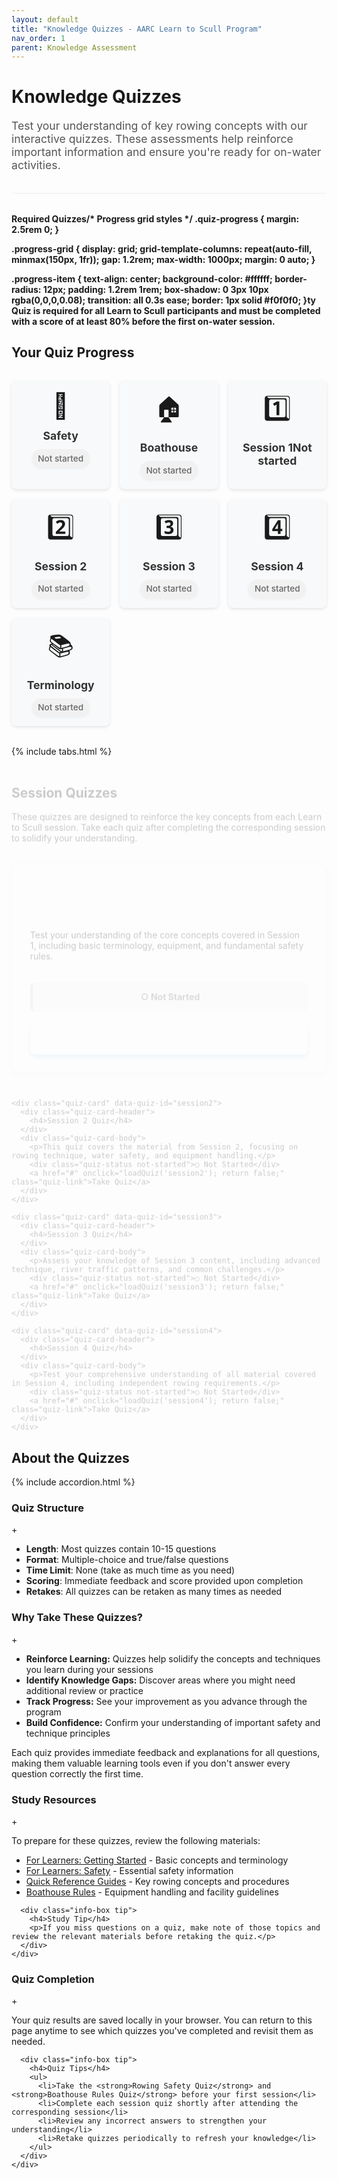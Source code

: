 ```yaml
---
layout: default
title: "Knowledge Quizzes - AARC Learn to Scull Program"
nav_order: 1
parent: Knowledge Assessment
---
```


<div class="page-header">
  <h1>Knowledge Quizzes</h1>
  <p class="page-description">Test your understanding of key rowing concepts with our interactive quizzes. These assessments help reinforce important information and ensure you're ready for on-water activities.</p>
</div>

<div class="info-box note">
  <h4>Required Quizzes/* Progress grid styles */
.quiz-progress {
  margin: 2.5rem 0;
}

.progress-grid {
  display: grid;
  grid-template-columns: repeat(auto-fill, minmax(150px, 1fr));
  gap: 1.2rem;
  max-width: 1000px;
  margin: 0 auto;
}

.progress-item {
  text-align: center;
  background-color: #ffffff;
  border-radius: 12px;
  padding: 1.2rem 1rem;
  box-shadow: 0 3px 10px rgba(0,0,0,0.08);
  transition: all 0.3s ease;
  border: 1px solid #f0f0f0;
}ty Quiz is required for all Learn to Scull participants and must be completed with a score of at least 80% before the first on-water session.</p>
</div>

## Your Quiz Progress

<div class="quiz-progress">
  <div class="progress-grid">
    <div class="progress-item" data-quiz-id="safety">
      <a href="#" onclick="loadQuiz('safety'); return false;" class="progress-item-link">
        <div class="progress-icon">🦺</div>
        <div class="progress-label">Safety</div>
        <div class="progress-status not-started">Not started</div>
      </a>
    </div>
    <div class="progress-item" data-quiz-id="boathouse">
      <a href="#" onclick="loadQuiz('boathouse'); return false;" class="progress-item-link">
        <div class="progress-icon">🏠</div>
        <div class="progress-label">Boathouse</div>
        <div class="progress-status not-started">Not started</div>
      </a>
    </div>
    <div class="progress-item" data-quiz-id="session1">
      <a href="#" onclick="loadQuiz('session1'); return false;" class="progress-item-link">
        <div class="progress-icon">1️⃣</div>
        <div class="progress-label">Session 1</
        <div class="progress-status not-started">Not started</div>
      </a>
    </div>
    <div class="progress-item" data-quiz-id="session2">
      <a href="#" onclick="loadQuiz('session2'); return false;" class="progress-item-link">
        <div class="progress-icon">2️⃣</div>
        <div class="progress-label">Session 2</div>
        <div class="progress-status not-started">Not started</div>
      </a>
    </div>
    <div class="progress-item" data-quiz-id="session3">
      <a href="#" onclick="loadQuiz('session3'); return false;" class="progress-item-link">
        <div class="progress-icon">3️⃣</div>
        <div class="progress-label">Session 3</div>
        <div class="progress-status not-started">Not started</div>
      </a>
    </div>
    <div class="progress-item" data-quiz-id="session4">
      <a href="#" onclick="loadQuiz('session4'); return false;" class="progress-item-link">
        <div class="progress-icon">4️⃣</div>
        <div class="progress-label">Session 4</div>
        <div class="progress-status not-started">Not started</div>
      </a>
    </div>
    <div class="progress-item" data-quiz-id="terminology">
      <a href="#" onclick="loadQuiz('terminology'); return false;" class="progress-item-link">
        <div class="progress-icon">📚</div>
        <div class="progress-label">Terminology</div>
        <div class="progress-status not-started">Not started</div>
      </a>
    </div>
  </div>
</div>

{% include tabs.html %}

<div class="tab active" data-tab="session-quizzes">
  <h2>Session Quizzes</h2>
  <p>These quizzes are designed to reinforce the key concepts from each Learn to Scull session. Take each quiz after completing the corresponding session to solidify your understanding.</p>
  
  <div class="quiz-grid">
    <div class="quiz-card" data-quiz-id="session1">
      <div class="quiz-card-header">
        <h4>Session 1 Quiz</h4>
      </div>
      <div class="quiz-card-body">
        <p>Test your understanding of the core concepts covered in Session 1, including basic terminology, equipment, and fundamental safety rules.</p>
        <div class="quiz-status not-started">○ Not Started</div>
        <a href="#" onclick="loadQuiz('session1'); return false;" class="quiz-link">Take Quiz</a>
      </div>
    </div>
    
    <div class="quiz-card" data-quiz-id="session2">
      <div class="quiz-card-header">
        <h4>Session 2 Quiz</h4>
      </div>
      <div class="quiz-card-body">
        <p>This quiz covers the material from Session 2, focusing on rowing technique, water safety, and equipment handling.</p>
        <div class="quiz-status not-started">○ Not Started</div>
        <a href="#" onclick="loadQuiz('session2'); return false;" class="quiz-link">Take Quiz</a>
      </div>
    </div>
    
    <div class="quiz-card" data-quiz-id="session3">
      <div class="quiz-card-header">
        <h4>Session 3 Quiz</h4>
      </div>
      <div class="quiz-card-body">
        <p>Assess your knowledge of Session 3 content, including advanced technique, river traffic patterns, and common challenges.</p>
        <div class="quiz-status not-started">○ Not Started</div>
        <a href="#" onclick="loadQuiz('session3'); return false;" class="quiz-link">Take Quiz</a>
      </div>
    </div>
    
    <div class="quiz-card" data-quiz-id="session4">
      <div class="quiz-card-header">
        <h4>Session 4 Quiz</h4>
      </div>
      <div class="quiz-card-body">
        <p>Test your comprehensive understanding of all material covered in Session 4, including independent rowing requirements.</p>
        <div class="quiz-status not-started">○ Not Started</div>
        <a href="#" onclick="loadQuiz('session4'); return false;" class="quiz-link">Take Quiz</a>
      </div>
    </div>
  </div>
</div>

<div class="tab" data-tab="safety-quizzes">
  <h2>Safety Quizzes</h2>
  <p>Safety is our top priority. These quizzes cover essential knowledge about water safety, boathouse protocols, and emergency procedures.</p>
  
  <div class="quiz-grid">
    <div class="quiz-card featured-card" data-quiz-id="safety">
      <div class="quiz-card-header">
        <h4>Rowing Safety Quiz</h4>
        <span class="required-badge">Required</span>
      </div>
      <div class="quiz-card-body">
        <p>Essential safety knowledge every rower must know, including emergency procedures, traffic patterns, and weather guidelines.</p>
        <p class="quiz-requirement">Required for all participants. Must score at least 80% before first on-water session.</p>
        <div class="quiz-status not-started">○ Not Started</div>
        <a href="#" onclick="loadQuiz('safety'); return false;" class="quiz-link">Take Quiz</a>
      </div>
    </div>
    
    <div class="quiz-card" data-quiz-id="boathouse">
      <div class="quiz-card-header">
        <h4>Boathouse Rules Quiz</h4>
      </div>
      <div class="quiz-card-body">
        <p>Test your knowledge of boathouse protocols, equipment handling, and club rules.</p>
        <div class="quiz-status not-started">○ Not Started</div>
        <a href="#" onclick="loadQuiz('boathouse'); return false;" class="quiz-link">Take Quiz</a>
      </div>
    </div>
  </div>
</div>

<div class="tab" data-tab="topic-quizzes">
  <h2>Topic-Specific Quizzes</h2>
  <p>These specialized quizzes focus on particular aspects of rowing knowledge, allowing you to dive deeper into specific areas.</p>
  
  <div class="quiz-grid">
    <div class="quiz-card" data-quiz-id="terminology">
      <div class="quiz-card-header">
        <h4>Rowing Terminology Quiz</h4>
      </div>
      <div class="quiz-card-body">
        <p>Demonstrate your understanding of rowing terminology, commands, and technical language.</p>
        <div class="quiz-status not-started">○ Not Started</div>
        <a href="#" onclick="loadQuiz('terminology'); return false;" class="quiz-link">Take Quiz</a>
      </div>
    </div>
  </div>
</div>

<div id="quiz-container" class="hidden">
  <div class="quiz-header">
    <h2 id="current-quiz-title">Quiz Title</h2>
    <p id="quiz-description">Quiz description will appear here.</p>
  </div>
  
  <div id="quiz-content">
    <!-- Quiz content will load here -->
    <iframe id="quiz-frame" style="width:100%; height:500px; border:none; overflow:hidden; box-shadow: 0 2px 8px rgba(0,0,0,0.1); border-radius: 8px;" src=""></iframe>
  </div>
  
  <div class="quiz-controls">
    <button onclick="closeQuiz()" class="back-button">Return to Quiz List</button>
  </div>
</div>

## About the Quizzes

{% include accordion.html %}

<div class="accordion">
  <div class="accordion-item">
    <div class="accordion-header">
      <h3>Quiz Structure</h3>
      <span class="accordion-icon">+</span>
    </div>
    <div class="accordion-content">
      <ul>
        <li><strong>Length</strong>: Most quizzes contain 10-15 questions</li>
        <li><strong>Format</strong>: Multiple-choice and true/false questions</li>
        <li><strong>Time Limit</strong>: None (take as much time as you need)</li>
        <li><strong>Scoring</strong>: Immediate feedback and score provided upon completion</li>
        <li><strong>Retakes</strong>: All quizzes can be retaken as many times as needed</li>
      </ul>
    </div>
  </div>
  
  <div class="accordion-item">
    <div class="accordion-header">
      <h3>Why Take These Quizzes?</h3>
      <span class="accordion-icon">+</span>
    </div>
    <div class="accordion-content">
      <ul>
        <li><strong>Reinforce Learning:</strong> Quizzes help solidify the concepts and techniques you learn during your sessions</li>
        <li><strong>Identify Knowledge Gaps:</strong> Discover areas where you might need additional review or practice</li>
        <li><strong>Track Progress:</strong> See your improvement as you advance through the program</li>
        <li><strong>Build Confidence:</strong> Confirm your understanding of important safety and technique principles</li>
      </ul>
      <p>Each quiz provides immediate feedback and explanations for all questions, making them valuable learning tools even if you don't answer every question correctly the first time.</p>
    </div>
  </div>
  
  <div class="accordion-item">
    <div class="accordion-header">
      <h3>Study Resources</h3>
      <span class="accordion-icon">+</span>
    </div>
    <div class="accordion-content">
      <p>To prepare for these quizzes, review the following materials:</p>
      <ul>
        <li><a href="{{ site.baseurl }}/for-learners/getting-started/">For Learners: Getting Started</a> - Basic concepts and terminology</li>
        <li><a href="{{ site.baseurl }}/for-learners/safety/">For Learners: Safety</a> - Essential safety information</li>
        <li><a href="{{ site.baseurl }}/resources/quick-reference/">Quick Reference Guides</a> - Key rowing concepts and procedures</li>
        <li><a href="{{ site.baseurl }}/resources/club-policies/boathouse-rules">Boathouse Rules</a> - Equipment handling and facility guidelines</li>
      </ul>
      
      <div class="info-box tip">
        <h4>Study Tip</h4>
        <p>If you miss questions on a quiz, make note of those topics and review the relevant materials before retaking the quiz.</p>
      </div>
    </div>
  </div>
  
  <div class="accordion-item">
    <div class="accordion-header">
      <h3>Quiz Completion</h3>
      <span class="accordion-icon">+</span>
    </div>
    <div class="accordion-content">
      <p>Your quiz results are saved locally in your browser. You can return to this page anytime to see which quizzes you've completed and revisit them as needed.</p>
      
      <div class="info-box tip">
        <h4>Quiz Tips</h4>
        <ul>
          <li>Take the <strong>Rowing Safety Quiz</strong> and <strong>Boathouse Rules Quiz</strong> before your first session</li>
          <li>Complete each session quiz shortly after attending the corresponding session</li>
          <li>Review any incorrect answers to strengthen your understanding</li>
          <li>Retake quizzes periodically to refresh your knowledge</li>
        </ul>
      </div>
    </div>
  </div>
</div>

<script>
function loadQuiz(quizType) {
  // Set quiz title and description based on quiz type
  const quizTitles = {
    'session1': 'Session 1 Knowledge Quiz',
    'session2': 'Session 2 Knowledge Quiz',
    'session3': 'Session 3 Knowledge Quiz',
    'session4': 'Session 4 Knowledge Quiz',
    'safety': 'Rowing Safety Quiz',
    'boathouse': 'Boathouse Rules Quiz',
    'terminology': 'Rowing Terminology Quiz'
  };
  
  const quizDescriptions = {
    'session1': 'Test your understanding of the core concepts covered in Session 1, including basic terminology, equipment, and fundamental safety rules.',
    'session2': 'This quiz covers the material from Session 2, focusing on rowing technique, water safety, and equipment handling.',
    'session3': 'Assess your knowledge of Session 3 content, including advanced technique, river traffic patterns, and common challenges.',
    'session4': 'Test your comprehensive understanding of all material covered in Session 4, including independent rowing requirements.',
    'safety': 'Essential safety knowledge every rower must know, including emergency procedures, traffic patterns, and weather guidelines.',
    'boathouse': 'Test your knowledge of boathouse protocols, equipment handling, and club rules.',
    'terminology': 'Demonstrate your understanding of rowing terminology, commands, and technical language.'
  };
  
  // Get the CSV file path based on quiz type
  let csvPath;
  switch(quizType) {
    case 'session1':
      csvPath = '{{ site.baseurl }}/resources/session1_questions.csv';
      break;
    case 'session2':
      csvPath = '{{ site.baseurl }}/resources/session2_questions.csv';
      break;
    case 'session3':
      csvPath = '{{ site.baseurl }}/resources/session3_questions.csv';
      break;
    case 'session4':
      csvPath = '{{ site.baseurl }}/resources/session4_questions.csv';
      break;
    case 'safety':
      csvPath = '{{ site.baseurl }}/resources/safety_questions.csv';
      break;
    case 'boathouse':
      csvPath = '{{ site.baseurl }}/resources/boathouse_questions.csv';
      break;
    case 'terminology':
      csvPath = '{{ site.baseurl }}/resources/terminology_questions.csv';
      break;
    default:
      csvPath = '{{ site.baseurl }}/resources/safety_questions.csv';
  }
  
  // Update the quiz title and description
  document.getElementById('current-quiz-title').innerText = quizTitles[quizType];
  document.getElementById('quiz-description').innerText = quizDescriptions[quizType];
  
  // Show loading indicator before loading the quiz
  showQuizLoading();
  
  // Load the quiz in the iframe using the special embed version with no layout
  const quizUrl = `{{ site.baseurl }}/resources/quiz_module_embed.html?quiz=${quizType}&src=${encodeURIComponent(csvPath)}`;
  console.log('Loading quiz with URL:', quizUrl);
  
  const quizFrame = document.getElementById('quiz-frame');
  
  // Add load event to hide loading indicator when iframe is loaded
  quizFrame.onload = function() {
    hideQuizLoading();
  };
  
  quizFrame.src = quizUrl;
  
  // Show the quiz container
  document.getElementById('quiz-container').classList.remove('hidden');
  
  // Scroll to the quiz with a slight delay for smoother transition
  setTimeout(() => {
    document.getElementById('quiz-container').scrollIntoView({ behavior: 'smooth', block: 'start' });
  }, 100);
  
  // Update progress status if needed
  updateQuizStatus(quizType, 'in-progress');
}

// Show quiz loading indicator
function showQuizLoading() {
  if (!document.getElementById('quiz-loading')) {
    const loadingDiv = document.createElement('div');
    loadingDiv.id = 'quiz-loading';
    loadingDiv.className = 'quiz-loading';
    loadingDiv.innerHTML = `
      <div class="loading-spinner"></div>
      <p>Loading quiz content...</p>
    `;
    document.getElementById('quiz-content').appendChild(loadingDiv);
  } else {
    document.getElementById('quiz-loading').style.display = 'flex';
  }
}

// Hide quiz loading indicator
function hideQuizLoading() {
  const loadingElement = document.getElementById('quiz-loading');
  if (loadingElement) {
    loadingElement.style.opacity = '0';
    setTimeout(() => {
      loadingElement.style.display = 'none';
    }, 300);
  }
}

function closeQuiz() {
  // Hide the quiz container
  document.getElementById('quiz-container').classList.add('hidden');
  
  // Clear the iframe
  document.getElementById('quiz-frame').src = '';
  
  // Scroll back to the top
  window.scrollTo({ top: 0, behavior: 'smooth' });
}

// Function to load saved quiz statuses
function loadQuizStatuses() {
  const quizzes = ['safety', 'boathouse', 'session1', 'session2', 'session3', 'session4', 'terminology'];
  
  quizzes.forEach(quiz => {
    const status = localStorage.getItem(`quiz_${quiz}_status`);
    if (status) {
      updateQuizStatus(quiz, status);
    }
  });
}

// Function to update quiz status
function updateQuizStatus(quizId, status) {
  // Update in progress grid
  const progressItem = document.querySelector(`.progress-item[data-quiz-id="${quizId}"] .progress-status`);
  if (progressItem) {
    progressItem.className = `progress-status ${status}`;
    
    if (status === 'completed') {
      progressItem.textContent = 'Completed';
    } else if (status === 'in-progress') {
      progressItem.textContent = 'In progress';
    } else {
      progressItem.textContent = 'Not started';
    }
  }
  
  // Update in dashboard
  const dashboardItems = document.querySelectorAll(`.quiz-card[data-quiz-id="${quizId}"] .quiz-status`);
  dashboardItems.forEach(dashboardItem => {
    dashboardItem.className = `quiz-status ${status}`;
    
    if (status === 'completed') {
      dashboardItem.innerHTML = '✓ Completed';
    } else if (status === 'in-progress') {
      dashboardItem.innerHTML = '○ In Progress';
    } else {
      dashboardItem.innerHTML = '○ Not Started';
    }
  });
  
  // Save status to local storage
  localStorage.setItem(`quiz_${quizId}_status`, status);
}

// Listen for messages from the quiz iframe
window.addEventListener('message', function(event) {
  if (event.data && event.data.quizStatus) {
    const { quizId, status, score } = event.data.quizStatus;
    updateQuizStatus(quizId, status);
    
    if (score !== undefined) {
      localStorage.setItem(`quiz_${quizId}_score`, score);
    }
  }
});

// Handle tab navigation
document.addEventListener('DOMContentLoaded', function() {
  // Set session-quizzes tab as active by default
  document.querySelector('.tabs').innerHTML = `
    <button class="tab-button active" data-tab="session-quizzes">Session Quizzes</button>
    <button class="tab-button" data-tab="safety-quizzes">Safety Quizzes</button>
    <button class="tab-button" data-tab="topic-quizzes">Topic-Specific Quizzes</button>
  `;
  
  // Add event listeners to tab buttons
  const tabButtons = document.querySelectorAll('.tab-button');
  tabButtons.forEach(button => {
    button.addEventListener('click', function() {
      // Remove active class from all buttons and tabs
      tabButtons.forEach(btn => btn.classList.remove('active'));
      document.querySelectorAll('.tab').forEach(tab => tab.classList.remove('active'));
      
      // Add active class to clicked button and corresponding tab
      this.classList.add('active');
      const tabId = this.getAttribute('data-tab');
      document.querySelector(`.tab[data-tab="${tabId}"]`).classList.add('active');
    });
  });
  
  // Load saved quiz statuses
  loadQuizStatuses();
});
</script>

<style>
/* Page header styles */
.page-header {
  margin-bottom: 2rem;
  border-bottom: 1px solid #eee;
  padding-bottom: 1rem;
}

.page-description {
  font-size: 1.1rem;
  color: #555;
  max-width: 800px;
}

/* Progress grid styles */
.quiz-progress {
  margin: 2rem 0;
}

.progress-grid {
  display: grid;
  grid-template-columns: repeat(auto-fill, minmax(140px, 1fr));
  gap: 1rem;
}

.progress-item {
  text-align: center;
  background-color: #f8f9fa;
  border-radius: 8px;
  padding: 1rem;
  box-shadow: 0 2px 5px rgba(0,0,0,0.1);
  transition: all 0.3s ease;
}

.progress-item:hover {
  transform: translateY(-5px);
  box-shadow: 0 8px 15px rgba(0,0,0,0.1);
  border-color: var(--theme-color);
}

.progress-item-link {
  display: block;
  text-decoration: none;
  color: inherit;
  height: 100%;
}

.progress-icon {
  font-size: 2.5rem;
  margin-bottom: 0.8rem;
  transition: transform 0.2s ease;
}

.progress-item:hover .progress-icon {
  transform: scale(1.15);
}

.progress-label {
  font-weight: bold;
  margin-bottom: 0.7rem;
  font-size: 1.1rem;
  color: #333;
}

.progress-status {
  font-size: 0.85rem;
  padding: 0.4rem 0.6rem;
  border-radius: 20px;
  display: inline-block;
  font-weight: 500;
}

.progress-status.not-started {
  background-color: #f1f1f1;
  color: #666;
  box-shadow: 0 2px 4px rgba(0,0,0,0.05);
}

.progress-status.in-progress {
  background-color: #cce5ff;
  color: #004085;
  box-shadow: 0 2px 5px rgba(0,70,150,0.1);
}

.progress-status.completed {
  background-color: #d4edda;
  color: #155724;
  box-shadow: 0 2px 5px rgba(21,87,36,0.1);
  position: relative;
}

.progress-status.completed::before {
  content: "✓";
  margin-right: 3px;
}

/* Tab styles */
.tabs {
  display: flex;
  justify-content: center;
  border-bottom: 1px solid #dee2e6;
  margin: 2.5rem 0 2rem;
  flex-wrap: wrap;
  position: relative;
}

.tab-button {
  padding: 0.9rem 1.5rem;
  margin: 0 0.5rem;
  background: none;
  border: none;
  border-bottom: 3px solid transparent;
  cursor: pointer;
  font-weight: 600;
  transition: all 0.25s;
  color: #555;
  font-size: 1.05rem;
  position: relative;
  overflow: hidden;
}

.tab-button:hover {
  background-color: #f8f9fa;
  color: var(--theme-color);
}

.tab-button.active {
  border-bottom-color: var(--theme-color);
  color: var(--theme-color);
}

.tab-button.active::after {
  content: "";
  position: absolute;
  bottom: 0;
  left: 0;
  width: 100%;
  height: 3px;
  background-color: var(--theme-color);
  animation: tabActivate 0.3s ease forwards;
}

@keyframes tabActivate {
  from { transform: translateX(-100%); }
  to { transform: translateX(0); }
}

.tab {
  display: none;
  opacity: 0;
  transform: translateY(20px);
  transition: all 0.4s ease-out;
}

.tab.active {
  display: block;
  opacity: 1;
  transform: translateY(0);
  animation: fadeIn 0.4s ease forwards;
}

@keyframes fadeIn {
  from { opacity: 0; transform: translateY(20px); }
  to { opacity: 1; transform: translateY(0); }
}

/* Quiz grid styles */
.quiz-grid {
  display: grid;
  grid-template-columns: repeat(auto-fill, minmax(320px, 1fr));
  gap: 1.8rem;
  margin: 2rem 0;
  max-width: 1200px;
}

/* Quiz card styles */
.quiz-card {
  background-color: #ffffff;
  border-radius: 12px;
  overflow: hidden;
  box-shadow: 0 4px 15px rgba(0,0,0,0.08);
  transition: all 0.35s ease;
  border: 1px solid #f0f0f0;
  height: 100%;
  display: flex;
  flex-direction: column;
}

.quiz-card:hover {
  transform: translateY(-8px);
  box-shadow: 0 12px 20px rgba(0,0,0,0.12);
}

.quiz-card.featured-card {
  border: 2px solid #dc3545;
  position: relative;
}

.quiz-card.featured-card::before {
  content: "";
  position: absolute;
  top: -8px;
  right: 20px;
  width: 30px;
  height: 30px;
  background-color: #dc3545;
  clip-path: polygon(50% 0%, 100% 50%, 50% 100%, 0% 50%);
  z-index: 2;
}

.quiz-card-header {
  background-color: var(--theme-color);
  color: white;
  padding: 1.2rem 1.3rem;
  position: relative;
}

.featured-card .quiz-card-header {
  background-color: #dc3545;
  background-image: linear-gradient(135deg, #dc3545, #e83e8c);
}

.quiz-card-header h4 {
  margin: 0;
  font-size: 1.25rem;
  letter-spacing: 0.02em;
}

.required-badge {
  position: absolute;
  top: 10px;
  right: 10px;
  background-color: white;
  color: #dc3545;
  padding: 0.35rem 0.6rem;
  border-radius: 20px;
  font-size: 0.75rem;
  font-weight: bold;
  box-shadow: 0 2px 5px rgba(0,0,0,0.15);
  text-transform: uppercase;
  letter-spacing: 0.05em;
}

.quiz-card-body {
  padding: 1.8rem;
  flex-grow: 1;
  display: flex;
  flex-direction: column;
}

.quiz-requirement {
  font-size: 0.9rem;
  color: #dc3545;
  margin: 0.8rem 0;
  font-weight: 500;
  padding: 0.6rem 0.8rem;
  background-color: rgba(220,53,69,0.08);
  border-radius: 6px;
  border-left: 3px solid #dc3545;
}

.quiz-status {
  margin: 1.2rem 0;
  padding: 0.7rem;
  border-radius: 8px;
  font-weight: bold;
  text-align: center;
  transition: all 0.3s ease;
  position: relative;
  display: flex;
  align-items: center;
  justify-content: center;
  min-height: 24px;
}

.quiz-status.not-started {
  background-color: #f5f5f5;
  color: #666;
  border-left: 4px solid #ced4da;
}

.quiz-status.in-progress {
  background-color: #e2f0fd;
  color: #0056b3;
  border-left: 4px solid #0d6efd;
  animation: pulse 2s infinite;
}

@keyframes pulse {
  0% { box-shadow: 0 0 0 0 rgba(13, 110, 253, 0.2); }
  70% { box-shadow: 0 0 0 6px rgba(13, 110, 253, 0); }
  100% { box-shadow: 0 0 0 0 rgba(13, 110, 253, 0); }
}

.quiz-status.completed {
  background-color: #e0f7e9;
  color: #155724;
  border-left: 4px solid #198754;
}

.quiz-link {
  display: block;
  background-color: var(--theme-color);
  color: white;
  text-align: center;
  padding: 0.9rem;
  border-radius: 8px;
  text-decoration: none;
  font-weight: 600;
  margin-top: auto;
  transition: all 0.3s;
  box-shadow: 0 4px 8px rgba(0,102,204,0.25);
  text-transform: uppercase;
  letter-spacing: 0.05em;
  font-size: 0.95rem;
  border: none;
  position: relative;
  overflow: hidden;
}

.featured-card .quiz-link {
  background-color: #dc3545;
  background-image: linear-gradient(135deg, #dc3545, #e83e8c);
  box-shadow: 0 4px 8px rgba(220,53,69,0.25);
}

.quiz-link:hover {
  background-color: var(--theme-color-dark);
  text-decoration: none;
  color: white;
  transform: translateY(-2px);
  box-shadow: 0 6px 12px rgba(0,102,204,0.3);
}

.quiz-link::after {
  content: "";
  position: absolute;
  width: 30px;
  height: 100%;
  top: 0;
  left: -50px;
  background-color: rgba(255, 255, 255, 0.2);
  transform: skewX(-20deg);
  transition: all 0.5s;
}

.quiz-link:hover::after {
  left: 110%;
  transition: all 0.5s;
}

.featured-card .quiz-link:hover {
  background-color: #bd2130;
  transform: translateY(-2px);
  box-shadow: 0 6px 12px rgba(220,53,69,0.3);
}

/* Quiz container styles */
#quiz-container {
  background-color: white;
  border-radius: 12px;
  padding: 2.5rem;
  margin: 3rem 0;
  box-shadow: 0 10px 25px rgba(0,0,0,0.08);
  transition: all 0.5s ease;
  border: 1px solid #f0f0f0;
  position: relative;
}

#quiz-container::before {
  content: "";
  position: absolute;
  top: 0;
  left: 0;
  right: 0;
  height: 6px;
  background: linear-gradient(90deg, var(--theme-color), #4d94ff);
  border-top-left-radius: 12px;
  border-top-right-radius: 12px;
}

.quiz-header {
  margin-bottom: 2rem;
  padding-bottom: 1.2rem;
  border-bottom: 1px solid #eee;
  text-align: center;
}

.quiz-controls {
  display: flex;
  justify-content: center;
  margin-top: 2.2rem;
  padding-top: 1rem;
  border-top: 1px solid #f5f5f5;
}

.back-button {
  background-color: #6c757d;
  color: white;
  border: none;
  padding: 0.8rem 1.6rem;
  border-radius: 8px;
  cursor: pointer;
  font-weight: 600;
  transition: all 0.3s ease;
  box-shadow: 0 4px 8px rgba(108,117,125,0.25);
  font-size: 1rem;
  text-transform: uppercase;
  letter-spacing: 0.03em;
  position: relative;
  overflow: hidden;
  display: inline-flex;
  align-items: center;
}

.back-button::before {
  content: "←";
  margin-right: 8px;
  display: inline-block;
  transition: transform 0.2s ease;
}

.back-button:hover {
  background-color: #5a6268;
  color: white;
  transform: translateY(-2px);
  box-shadow: 0 6px 12px rgba(108,117,125,0.3);
}

.back-button:hover::before {
  transform: translateX(-3px);
}

.hidden {
  display: none !important;
}
</style>
